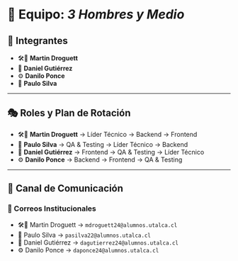 # 🌟 Equipo: *3 Hombres y Medio*  

## 👤 Integrantes  
- 🛠️👑 **Martin Droguett**  
- 🎨 **Daniel Gutiérrez**  
- ⚙️ **Danilo Ponce**  
- 📝 **Paulo Silva**  

---

## 🎭 Roles y Plan de Rotación  

- 🛠️👑 **Martin Droguett** → Líder Técnico → Backend → Frontend 
- 📝 **Paulo Silva** → QA & Testing → Líder Técnico → Backend 
- 🎨 **Daniel Gutiérrez** → Frontend → QA & Testing → Líder Técnico 
- ⚙️ **Danilo Ponce** → Backend → Frontend → QA & Testing 

---

## 📡 Canal de Comunicación  

### 📧 Correos Institucionales  
- 🛠️👑 Martin Droguett → `mdroguett24@alumnos.utalca.cl`  
- 📝 Paulo Silva → `pasilva22@alumnos.utalca.cl`  
- 🎨 Daniel Gutiérrez → `dagutierrez24@alumnos.utalca.cl`  
- ⚙️ Danilo Ponce → `daponce24@alumnos.utalca.cl`  
